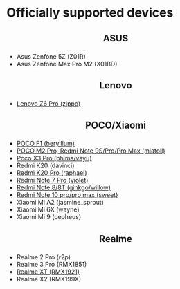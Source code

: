 # Officially supported devices

## <p align="center"> ASUS <p/>
-  Asus Zenfone 5Z (Z01R)
-  Asus Zenfone Max Pro M2 (X01BD)

## <p align="center"> Lenovo <p/>
-  [Lenovo Z6 Pro (zippo)](/devices/zippo.md)

## <p align="center"> POCO/Xiaomi <p/>
-  [POCO F1 (beryllium)](/devices/beryllium.md)
-  [POCO M2 Pro, Redmi Note 9S/Pro/Pro Max (miatoll)](/devices/miatoll.md)
-  [Poco X3 Pro (bhima/vayu)](/devices/vayu.md)
-  Redmi K20 (davinci)
-  [Redmi K20 Pro (raphael)](/devices/raphael.md)
-  [Redmi Note 7 Pro (violet)](/devices/violet.md)
-  [Redmi Note 8/8T (ginkgo/willow)](/devices/ginkgo.md)
-  [Redmi Note 10 pro/pro max (sweet)](/devices/sweet.md)
-  Xiaomi Mi A2 (jasmine_sprout)
-  Xiaomi Mi 6X (wayne)
-  Xiaomi Mi 9 (cepheus)

## <p align="center"> Realme <p/>
-  Realme 2 Pro (r2p)
-  Realme 3 Pro (RMX1851)
-  [Realme XT (RMX1921)](/devices/RMX1921.md)
-  Realme X2 (RMX199X)
